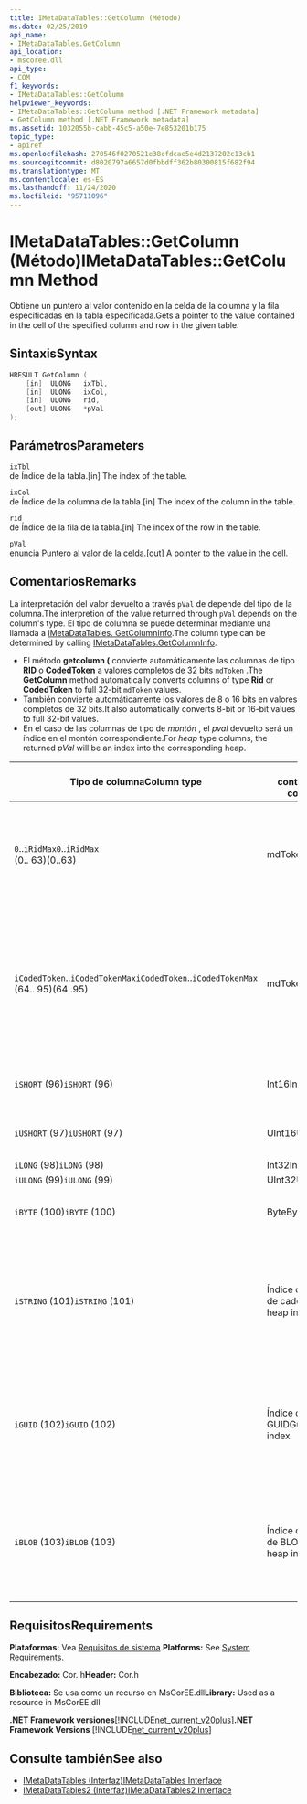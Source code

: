 ```yaml
---
title: IMetaDataTables::GetColumn (Método)
ms.date: 02/25/2019
api_name:
- IMetaDataTables.GetColumn
api_location:
- mscoree.dll
api_type:
- COM
f1_keywords:
- IMetaDataTables::GetColumn
helpviewer_keywords:
- IMetaDataTables::GetColumn method [.NET Framework metadata]
- GetColumn method [.NET Framework metadata]
ms.assetid: 1032055b-cabb-45c5-a50e-7e853201b175
topic_type:
- apiref
ms.openlocfilehash: 270546f0270521e38cfdcae5e4d2137202c13cb1
ms.sourcegitcommit: d8020797a6657d0fbbdff362b80300815f682f94
ms.translationtype: MT
ms.contentlocale: es-ES
ms.lasthandoff: 11/24/2020
ms.locfileid: "95711096"
---
```

# <a name="imetadatatablesgetcolumn-method"></a><span data-ttu-id="bdf07-102">IMetaDataTables::GetColumn (Método)</span><span class="sxs-lookup"><span data-stu-id="bdf07-102">IMetaDataTables::GetColumn Method</span></span>

<span data-ttu-id="bdf07-103">Obtiene un puntero al valor contenido en la celda de la columna y la fila especificadas en la tabla especificada.</span><span class="sxs-lookup"><span data-stu-id="bdf07-103">Gets a pointer to the value contained in the cell of the specified column and row in the given table.</span></span>  
  
## <a name="syntax"></a><span data-ttu-id="bdf07-104">Sintaxis</span><span class="sxs-lookup"><span data-stu-id="bdf07-104">Syntax</span></span>  
  
```cpp  
HRESULT GetColumn (
    [in]  ULONG   ixTbl,  
    [in]  ULONG   ixCol,  
    [in]  ULONG   rid,  
    [out] ULONG   *pVal  
);  
```  
  
## <a name="parameters"></a><span data-ttu-id="bdf07-105">Parámetros</span><span class="sxs-lookup"><span data-stu-id="bdf07-105">Parameters</span></span>

 `ixTbl`  
 <span data-ttu-id="bdf07-106">de Índice de la tabla.</span><span class="sxs-lookup"><span data-stu-id="bdf07-106">[in] The index of the table.</span></span>  
  
 `ixCol`  
 <span data-ttu-id="bdf07-107">de Índice de la columna de la tabla.</span><span class="sxs-lookup"><span data-stu-id="bdf07-107">[in] The index of the column in the table.</span></span>  
  
 `rid`  
 <span data-ttu-id="bdf07-108">de Índice de la fila de la tabla.</span><span class="sxs-lookup"><span data-stu-id="bdf07-108">[in] The index of the row in the table.</span></span>  
  
 `pVal`  
 <span data-ttu-id="bdf07-109">enuncia Puntero al valor de la celda.</span><span class="sxs-lookup"><span data-stu-id="bdf07-109">[out] A pointer to the value in the cell.</span></span>  

## <a name="remarks"></a><span data-ttu-id="bdf07-110">Comentarios</span><span class="sxs-lookup"><span data-stu-id="bdf07-110">Remarks</span></span>

<span data-ttu-id="bdf07-111">La interpretación del valor devuelto a través `pVal` de depende del tipo de la columna.</span><span class="sxs-lookup"><span data-stu-id="bdf07-111">The interpretion of the value returned through `pVal` depends on the column's type.</span></span> <span data-ttu-id="bdf07-112">El tipo de columna se puede determinar mediante una llamada a [IMetaDataTables. GetColumnInfo](imetadatatables-getcolumninfo-method.md).</span><span class="sxs-lookup"><span data-stu-id="bdf07-112">The column type can be determined by calling [IMetaDataTables.GetColumnInfo](imetadatatables-getcolumninfo-method.md).</span></span>

- <span data-ttu-id="bdf07-113">El método **getcolumn (** convierte automáticamente las columnas de tipo **RID** o **CodedToken** a valores completos de 32 bits `mdToken` .</span><span class="sxs-lookup"><span data-stu-id="bdf07-113">The **GetColumn** method automatically converts columns of type **Rid** or **CodedToken** to full 32-bit `mdToken` values.</span></span>
- <span data-ttu-id="bdf07-114">También convierte automáticamente los valores de 8 o 16 bits en valores completos de 32 bits.</span><span class="sxs-lookup"><span data-stu-id="bdf07-114">It also automatically converts 8-bit or 16-bit values to full 32-bit values.</span></span>
- <span data-ttu-id="bdf07-115">En el caso de las columnas de tipo de *montón* , el *pval* devuelto será un índice en el montón correspondiente.</span><span class="sxs-lookup"><span data-stu-id="bdf07-115">For *heap* type columns, the returned *pVal* will be an index into the corresponding heap.</span></span>

| <span data-ttu-id="bdf07-116">Tipo de columna</span><span class="sxs-lookup"><span data-stu-id="bdf07-116">Column type</span></span>              | <span data-ttu-id="bdf07-117">pVal contiene</span><span class="sxs-lookup"><span data-stu-id="bdf07-117">pVal contains</span></span> | <span data-ttu-id="bdf07-118">Comentario</span><span class="sxs-lookup"><span data-stu-id="bdf07-118">Comment</span></span>                          |
|--------------------------|---------------|-----------------------------------|
| <span data-ttu-id="bdf07-119">`0`..`iRidMax`</span><span class="sxs-lookup"><span data-stu-id="bdf07-119">`0`..`iRidMax`</span></span><br><span data-ttu-id="bdf07-120">(0.. 63)</span><span class="sxs-lookup"><span data-stu-id="bdf07-120">(0..63)</span></span>  | <span data-ttu-id="bdf07-121">mdToken</span><span class="sxs-lookup"><span data-stu-id="bdf07-121">mdToken</span></span>     | <span data-ttu-id="bdf07-122">*pval* contendrá un token completo.</span><span class="sxs-lookup"><span data-stu-id="bdf07-122">*pVal* will contain a full Token.</span></span> <span data-ttu-id="bdf07-123">La función convierte automáticamente el RID en un token completo.</span><span class="sxs-lookup"><span data-stu-id="bdf07-123">The function automatically converts the Rid into a full token.</span></span> |
| <span data-ttu-id="bdf07-124">`iCodedToken`..`iCodedTokenMax`</span><span class="sxs-lookup"><span data-stu-id="bdf07-124">`iCodedToken`..`iCodedTokenMax`</span></span><br><span data-ttu-id="bdf07-125">(64.. 95)</span><span class="sxs-lookup"><span data-stu-id="bdf07-125">(64..95)</span></span> | <span data-ttu-id="bdf07-126">mdToken</span><span class="sxs-lookup"><span data-stu-id="bdf07-126">mdToken</span></span> | <span data-ttu-id="bdf07-127">Después de la devolución, *pval* contendrá un token completo.</span><span class="sxs-lookup"><span data-stu-id="bdf07-127">Upon return, *pVal* will contain a full Token.</span></span> <span data-ttu-id="bdf07-128">La función descomprime automáticamente CodedToken en un token completo.</span><span class="sxs-lookup"><span data-stu-id="bdf07-128">The function automatically decompresses the CodedToken into a full token.</span></span> |
| <span data-ttu-id="bdf07-129">`iSHORT` (96)</span><span class="sxs-lookup"><span data-stu-id="bdf07-129">`iSHORT` (96)</span></span>            | <span data-ttu-id="bdf07-130">Int16</span><span class="sxs-lookup"><span data-stu-id="bdf07-130">Int16</span></span>         | <span data-ttu-id="bdf07-131">El signo se extiende automáticamente a 32 bits.</span><span class="sxs-lookup"><span data-stu-id="bdf07-131">Automatically sign-extended to 32-bit.</span></span>  |
| <span data-ttu-id="bdf07-132">`iUSHORT` (97)</span><span class="sxs-lookup"><span data-stu-id="bdf07-132">`iUSHORT` (97)</span></span>           | <span data-ttu-id="bdf07-133">UInt16</span><span class="sxs-lookup"><span data-stu-id="bdf07-133">UInt16</span></span>        | <span data-ttu-id="bdf07-134">El signo se extiende automáticamente a 32 bits.</span><span class="sxs-lookup"><span data-stu-id="bdf07-134">Automatically sign-extended to 32-bit.</span></span>  |
| <span data-ttu-id="bdf07-135">`iLONG` (98)</span><span class="sxs-lookup"><span data-stu-id="bdf07-135">`iLONG` (98)</span></span>             | <span data-ttu-id="bdf07-136">Int32</span><span class="sxs-lookup"><span data-stu-id="bdf07-136">Int32</span></span>         |                                        |
| <span data-ttu-id="bdf07-137">`iULONG` (99)</span><span class="sxs-lookup"><span data-stu-id="bdf07-137">`iULONG` (99)</span></span>            | <span data-ttu-id="bdf07-138">UInt32</span><span class="sxs-lookup"><span data-stu-id="bdf07-138">UInt32</span></span>        |                                        |
| <span data-ttu-id="bdf07-139">`iBYTE` (100)</span><span class="sxs-lookup"><span data-stu-id="bdf07-139">`iBYTE` (100)</span></span>            | <span data-ttu-id="bdf07-140">Byte</span><span class="sxs-lookup"><span data-stu-id="bdf07-140">Byte</span></span>          | <span data-ttu-id="bdf07-141">El signo se extiende automáticamente a 32 bits.</span><span class="sxs-lookup"><span data-stu-id="bdf07-141">Automatically sign-extended to 32-bit.</span></span>  |
| <span data-ttu-id="bdf07-142">`iSTRING` (101)</span><span class="sxs-lookup"><span data-stu-id="bdf07-142">`iSTRING` (101)</span></span>          | <span data-ttu-id="bdf07-143">Índice de montón de cadena</span><span class="sxs-lookup"><span data-stu-id="bdf07-143">String heap index</span></span> | <span data-ttu-id="bdf07-144">*pval* es un índice del montón de cadenas.</span><span class="sxs-lookup"><span data-stu-id="bdf07-144">*pVal* is an index into the String heap.</span></span> <span data-ttu-id="bdf07-145">Use [IMetadataTables:: GetString](imetadatatables-getstring-method.md) para obtener el valor de cadena de columna real.</span><span class="sxs-lookup"><span data-stu-id="bdf07-145">Use [IMetadataTables::GetString](imetadatatables-getstring-method.md) to get the actual column String value.</span></span> |
| <span data-ttu-id="bdf07-146">`iGUID` (102)</span><span class="sxs-lookup"><span data-stu-id="bdf07-146">`iGUID` (102)</span></span>            | <span data-ttu-id="bdf07-147">Índice de montón GUID</span><span class="sxs-lookup"><span data-stu-id="bdf07-147">Guid heap index</span></span> | <span data-ttu-id="bdf07-148">*pval* es un índice en el montón de GUID.</span><span class="sxs-lookup"><span data-stu-id="bdf07-148">*pVal* is an index into the Guid heap.</span></span> <span data-ttu-id="bdf07-149">Use [IMetadataTables:: GetGuid](imetadatatables-getguid-method.md) para obtener el valor de GUID de columna real.</span><span class="sxs-lookup"><span data-stu-id="bdf07-149">Use [IMetadataTables::GetGuid](imetadatatables-getguid-method.md) to get the actual column Guid value.</span></span> |
| <span data-ttu-id="bdf07-150">`iBLOB` (103)</span><span class="sxs-lookup"><span data-stu-id="bdf07-150">`iBLOB` (103)</span></span>            | <span data-ttu-id="bdf07-151">Índice de montón de BLOB</span><span class="sxs-lookup"><span data-stu-id="bdf07-151">Blob heap index</span></span> | <span data-ttu-id="bdf07-152">*pval* es un índice del montón de blobs.</span><span class="sxs-lookup"><span data-stu-id="bdf07-152">*pVal* is an index into the Blob heap.</span></span> <span data-ttu-id="bdf07-153">Use [IMetadataTables:: GetBlob](imetadatatables-getblob-method.md) para obtener el valor de BLOB de columna real.</span><span class="sxs-lookup"><span data-stu-id="bdf07-153">Use [IMetadataTables::GetBlob](imetadatatables-getblob-method.md) to get the actual column Blob value.</span></span> |
  
## <a name="requirements"></a><span data-ttu-id="bdf07-154">Requisitos</span><span class="sxs-lookup"><span data-stu-id="bdf07-154">Requirements</span></span>  

 <span data-ttu-id="bdf07-155">**Plataformas:** Vea [Requisitos de sistema](../../get-started/system-requirements.md).</span><span class="sxs-lookup"><span data-stu-id="bdf07-155">**Platforms:** See [System Requirements](../../get-started/system-requirements.md).</span></span>  
  
 <span data-ttu-id="bdf07-156">**Encabezado:** Cor. h</span><span class="sxs-lookup"><span data-stu-id="bdf07-156">**Header:** Cor.h</span></span>  
  
 <span data-ttu-id="bdf07-157">**Biblioteca:** Se usa como un recurso en MsCorEE.dll</span><span class="sxs-lookup"><span data-stu-id="bdf07-157">**Library:** Used as a resource in MsCorEE.dll</span></span>  
  
 <span data-ttu-id="bdf07-158">**.NET Framework versiones**[!INCLUDE[net_current_v20plus](../../../../includes/net-current-v20plus-md.md)]</span><span class="sxs-lookup"><span data-stu-id="bdf07-158">**.NET Framework Versions** [!INCLUDE[net_current_v20plus](../../../../includes/net-current-v20plus-md.md)]</span></span>  
  
## <a name="see-also"></a><span data-ttu-id="bdf07-159">Consulte también</span><span class="sxs-lookup"><span data-stu-id="bdf07-159">See also</span></span>

- [<span data-ttu-id="bdf07-160">IMetaDataTables (Interfaz)</span><span class="sxs-lookup"><span data-stu-id="bdf07-160">IMetaDataTables Interface</span></span>](imetadatatables-interface.md)
- [<span data-ttu-id="bdf07-161">IMetaDataTables2 (Interfaz)</span><span class="sxs-lookup"><span data-stu-id="bdf07-161">IMetaDataTables2 Interface</span></span>](imetadatatables2-interface.md)
